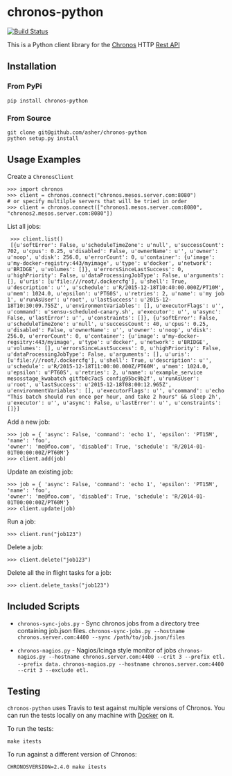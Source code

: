 # chronos-python

[![Build Status](https://travis-ci.org/asher/chronos-python.svg?branch=master)](https://travis-ci.org/asher/chronos-python)

This is a Python client library for the [Chronos](https://mesos.github.io/chronos/docs/api.html) HTTP [Rest API](https://mesos.github.io/chronos/docs/api.html)

## Installation

###  From PyPi

    pip install chronos-python

### From Source

    git clone git@github.com/asher/chronos-python
    python setup.py install

## Usage Examples


Create a ``ChronosClient``


    >>> import chronos
    >>> client = chronos.connect("chronos.mesos.server.com:8080")
    # or specify multilple servers that will be tried in order
    >>> client = chronos.connect(["chronos1.mesos.server.com:8080", "chronos2.mesos.server.com:8080"])


List all jobs:

     >>> client.list()
     [{u'softError': False, u'scheduleTimeZone': u'null', u'successCount': 702, u'cpus': 0.25, u'disabled': False, u'ownerName': u'', u'owner': u'noop', u'disk': 256.0, u'errorCount': 0, u'container': {u'image': u'my-docker-registry:443/myimage', u'type': u'docker', u'network': u'BRIDGE', u'volumes': []}, u'errorsSinceLastSuccess': 0, u'highPriority': False, u'dataProcessingJobType': False, u'arguments': [], u'uris': [u'file:///root/.dockercfg'], u'shell': True, u'description': u'', u'schedule': u'R/2015-12-18T10:40:00.000Z/PT10M', u'mem': 1024.0, u'epsilon': u'PT60S', u'retries': 2, u'name': u'my job 1', u'runAsUser': u'root', u'lastSuccess': u'2015-12-18T10:30:09.755Z', u'environmentVariables': [], u'executorFlags': u'', u'command': u'sensu-scheduled-canary.sh', u'executor': u'', u'async': False, u'lastError': u'', u'constraints': []}, {u'softError': False, u'scheduleTimeZone': u'null', u'successCount': 40, u'cpus': 0.25, u'disabled': False, u'ownerName': u'', u'owner': u'noop', u'disk': 256.0, u'errorCount': 0, u'container': {u'image': u'my-docker-regsitry:443/myimage', u'type': u'docker', u'network': u'BRIDGE', u'volumes': [], u'errorsSinceLastSuccess': 0, u'highPriority': False, u'dataProcessingJobType': False, u'arguments': [], u'uris': [u'file:///root/.dockercfg'], u'shell': True, u'description': u'', u'schedule': u'R/2015-12-18T11:00:00.000Z/PT60M', u'mem': 1024.0, u'epsilon': u'PT60S', u'retries': 2, u'name': u'example_service mesosstage_kwabatch gitfb0c7ac5 config95bc9b2f', u'runAsUser': u'root', u'lastSuccess': u'2015-12-18T08:00:12.965Z', u'environmentVariables': [], u'executorFlags': u'', u'command': u'echo "This batch should run once per hour, and take 2 hours" && sleep 2h', u'executor': u'', u'async': False, u'lastError': u'', u'constraints': []}]


Add a new job:

    >>> job = { 'async': False, 'command': 'echo 1', 'epsilon': 'PT15M', 'name': 'foo',
    'owner': 'me@foo.com', 'disabled': True, 'schedule': 'R/2014-01-01T00:00:00Z/PT60M'}
    >>> client.add(job)

Update an existing job:

    >>> job = { 'async': False, 'command': 'echo 1', 'epsilon': 'PT15M', 'name': 'foo',
    'owner': 'me@foo.com', 'disabled': True, 'schedule': 'R/2014-01-01T00:00:00Z/PT60M'}
    >>> client.update(job)

Run a job:

    >>> client.run("job123")

Delete a job:

    >>> client.delete("job123")

Delete all the in flight tasks for a job:


    >>> client.delete_tasks("job123")


## Included Scripts
* `chronos-sync-jobs.py` - Sync chronos jobs from a directory tree containing job.json files.
`chronos-sync-jobs.py --hostname chronos.server.com:4400 --sync /path/to/job.json/files`

* `chronos-nagios.py` - Nagios/Icinga style monitor of jobs
`chronos-nagios.py --hostname chronos.server.com:4400 --crit 3 --prefix etl. --prefix data.`
`chronos-nagios.py --hostname chronos.server.com:4400 --crit 3 --exclude etl.`

## Testing

``chronos-python`` uses Travis to test against multiple versions of Chronos. You can run the tests locally on any machine
with [Docker](https://www.docker.com/) on it.

To run the tests:

    make itests

To run against a different version of Chronos:

    CHRONOSVERSION=2.4.0 make itests
